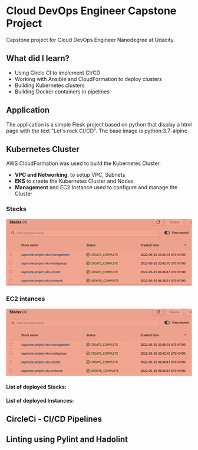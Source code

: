 # Cloud DevOps Engineer Capstone Project

Capstone project for Cloud DevOps Engineer Nanodegree at Udacity.

## What did I learn?

- Using Circle CI to implement CI/CD
- Working with Ansible and CloudFormation to deploy clusters
- Building Kubernetes clusters
- Building Docker containers in pipelines

## Application

The application is a simple Flesk project based on python that display a html page with the text "Let's rock CI/CD". The base image is python:3.7-alpine

## Kubernetes Cluster

AWS CloudFormation was used to build the Kubernetes Cluster.
- **VPC and Networking**, to setup VPC, Subnets
- **EKS** to craete the Kubernetes Cluster and Nodes
- **Management** and EC2 Instance used to configure and manage the Cluster 

### Stacks
![CloudFormation](./screenshots/cf.png)

### EC2 intances
![EC2 Instances](./screenshots/cf.png)

#### List of deployed Stacks:

#### List of deployed Instances:

## CircleCi - CI/CD Pipelines

## Linting using Pylint and Hadolint


